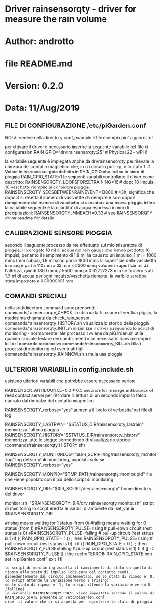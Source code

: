 #
# Driver rainsensorqty - driver for measure the rain volume
# Author: androtto
# file README.md
# Version: 0.2.0
# Data: 11/Aug/2019


FILE DI CONFIGURAZIONE /etc/piGarden.conf:
-----------------------------------------
NOTA: vedere nella directory conf_example il file esempio piu' aggiornato!

per attivare il driver è necessario inserire la seguente variabile nel file di configurazion
	RAIN_GPIO="drv:rainsensorqty:25"        # Physical 22 - wPi 6

la variabile seguente è impiegata anche da drvrainsensorqty per rilevare la chiusura del contatto magnetico che, in un circuito pull-up, è lo stato 1.
	# Valore in ingresso sul gpio definito in RAIN_GPIO che indica lo stato di pioggia
	RAIN_GPIO_STATE=1
le seguenti variabili controllano il driver come descritto:
	RAINSENSORQTY_LOOPSFORSETRAINING=16 # dopo 10 impulsi, 10 vaschette riempite si considera pioggia
	RAINSENSORQTY_SECSBETWEENRAINEVENT=10800 # =3h, significa che dopo 3 si resetta il numero di vaschette da riempire e solo dopo il riempimento del numero di vaschette si considera una nuova pioggia
infine la variabile seguente è la quantita' di acqua espressa in mm di precipitazioni:
	RAINSENSORQTY_MMEACH=0.33 # see RAINSENSORQTY driver readme for details

CALIBRAZIONE SENSORE PIOGGIA
----------------------------
secondo il seguente processo da me effettuato sul mio misuratore di pioggia:
Ho erogato 18 ml di acqua nel rain gauge che hanno prodotto 10 impulsi; pertanto il riempimento di 1.8 ml ha causato un impulso, 1 ml = 1000 mmc (mm cubici),
1.8 ml sono pari a 1800 mmc
la superficie della vaschetta in mmq è pari a 110 mm x 55 mm = 5500 mmq
volume / superficie mi da' l'altezza, quindi 1800 mmc / 5500 mmq = 0.32727273 mm
se fossero stati 1.7 ml di acqua per ogni impulso/vaschetta riempita, la varibile sarebbe stata impostata a 0.30909091 mm

COMANDI SPECIALI
----------------
nella sottidirectory command sono prensenti:
commands/rainsensorqty_CHECK.sh
	chiama la funzione di verifica piggio, la medesima chiamata da check_rain_sensor
commands/rainsensorqty_HISTORY.sh
	visualizza lo storico della pioggia
commands/rainsensorqty_INIT.sh
	inizializza il driver eseguendo lo script di monitoring - normalmente tale processo avviene da piGarden.sh
	utile quando si vuole testare dei cambiamenti o se necessario riavviare dopo il kill del comando successivo
commands/rainsensorqty_KILL.sh
	killa i processi di monitoring ed eventuali figli
commands/rainsensorqty_RAINNOW.sh
	simula una pioggia

ULTERIORI VARIABILI in config.include.sh
----------------------------------------
esistono ulteriori variabili che potrebbe essere necessario variare

RAINSENSOR_ANTIBOUNCE=0.3 # 0.3 seconds for manage antibounce of reed contact
	server per ritardare la lettura di un secondo impulso falso causato dal rimbalzo del contatto magnetico

RAINSENSORQTY_verbose="yes"
	aumenta il livello di verbosita' nei file di log
	
RAINSENSORQTY_LASTRAIN="$STATUS_DIR/rainsensorqty_lastrain"
	memorizza l'ultima pioggia
RAINSENSORQTY_HISTORY="$STATUS_DIR/rainsensorqty_history"
	memorizza tutte le piogge permettendo di visualizzarlo storico (commands/rainsensorqty_HISTORY.sh)

RAINSENSORQTY_MONITORLOG="$DIR_SCRIPT/log/rainsensorqty_monitor.log"
	log del script di monitoring, popolato solo se RAINSENSORQTY_verbose="yes"

RAINSENSORQTY_MONPID="$TMP_PATH/rainsensorqty_monitor.pid"
	file che viene popolato con il pid dello script di monitoring

RAINSENSORQTY_DIR="$DIR_SCRIPT/drv/rainsensorqty"
	home directory del driver

monitor_sh="$RAINSENSORQTY_DIR/drv_rainsensorqty_monitor.sh"
	script di monitoring
	lo script eredita le varibili di ambiente da .set_var in $RAINSENSORQTY_DIR

#rising means waiting for 1 status (from 0)
#falling means waiting for 0 status (from 1)
#RAINSENSORQTY_PULSE=rising  # pull-down circuit (rest status is 0)
#RAINSENSORQTY_PULSE=falling # pull-up circuit   (rest status is 1)
if (( RAIN_GPIO_STATE = 1 )) ; then
        RAINSENSORQTY_PULSE=rising  # pull-down circuit (rest status is 0)
fi
if (( RAIN_GPIO_STATE = 0 )) ; then
        RAINSENSORQTY_PULSE=falling # pull-up circuit   (rest status is 1)
fi
if [[ -z $RAINSENSORQTY_PULSE ]] ; then
         echo "ERROR: RAIN_GPIO_STATE non set in piGarden.conf"
         exit 1
fi

	lo script di monitoring ascolta il cambiamento di stato da quello di riposo allo stato di impulso (chiusura del contatto reed).
	dipendentemente dal circuto implementato, se lo stato di riposo e' 0, lo script attende la variazione verso 1 (rising)
	se lo stato di riposo e' 1, lo script attende la variazione verso 0 (falling)
	la variabile RAINSENSORQTY_PULSE viene impostata secondo il valore di RAIN_GPIO_STATE presente in /etc/piGarden.conf
	cioe' il valore che ci si aspetta per registrare lo stato di pioggia


